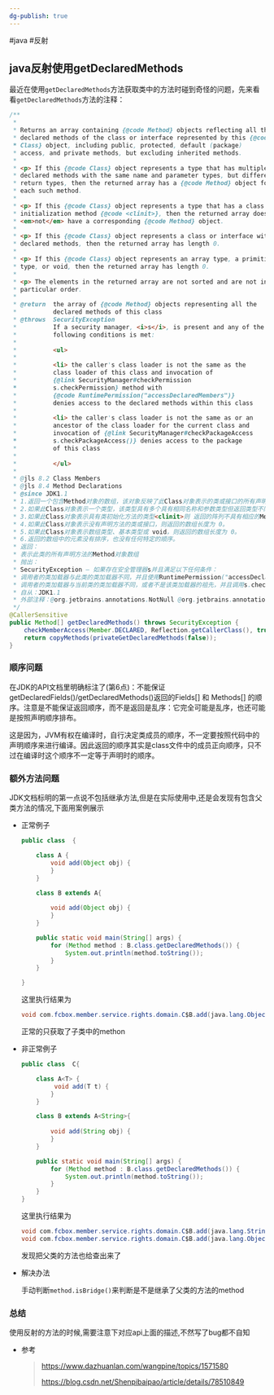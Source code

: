```yaml
---
dg-publish: true
---
```

#java #反射

## java反射使用getDeclaredMethods

最近在使用`getDeclaredMethods`方法获取类中的方法时碰到奇怪的问题，先来看看`getDeclaredMethods`方法的注释：

```java
/**
 *
 * Returns an array containing {@code Method} objects reflecting all the
 * declared methods of the class or interface represented by this {@code
 * Class} object, including public, protected, default (package)
 * access, and private methods, but excluding inherited methods.
 *
 * <p> If this {@code Class} object represents a type that has multiple
 * declared methods with the same name and parameter types, but different
 * return types, then the returned array has a {@code Method} object for
 * each such method.
 *
 * <p> If this {@code Class} object represents a type that has a class
 * initialization method {@code <clinit>}, then the returned array does
 * <em>not</em> have a corresponding {@code Method} object.
 *
 * <p> If this {@code Class} object represents a class or interface with no
 * declared methods, then the returned array has length 0.
 *
 * <p> If this {@code Class} object represents an array type, a primitive
 * type, or void, then the returned array has length 0.
 *
 * <p> The elements in the returned array are not sorted and are not in any
 * particular order.
 *
 * @return  the array of {@code Method} objects representing all the
 *          declared methods of this class
 * @throws  SecurityException
 *          If a security manager, <i>s</i>, is present and any of the
 *          following conditions is met:
 *
 *          <ul>
 *
 *          <li> the caller's class loader is not the same as the
 *          class loader of this class and invocation of
 *          {@link SecurityManager#checkPermission
 *          s.checkPermission} method with
 *          {@code RuntimePermission("accessDeclaredMembers")}
 *          denies access to the declared methods within this class
 *
 *          <li> the caller's class loader is not the same as or an
 *          ancestor of the class loader for the current class and
 *          invocation of {@link SecurityManager#checkPackageAccess
 *          s.checkPackageAccess()} denies access to the package
 *          of this class
 *
 *          </ul>
 *
 * @jls 8.2 Class Members
 * @jls 8.4 Method Declarations
 * @since JDK1.1
 * 1.返回一个包含Method对象的数组，该对象反映了此Class对象表示的类或接口的所有声明方法，包括公共、受保护、默认（包）访问和私有方法，但不包括继承的方法。
 * 2.如果此Class对象表示一个类型，该类型具有多个具有相同名称和参数类型但返回类型不同的声明方法，则 返回的数组对于每个此类方法都有一个Method对象。
 * 3.如果此Class对象表示具有类初始化方法的类型<clinit>则 返回的阵列不具有相应的Method的对象。(不返回构造参数)
 * 4.如果此Class对象表示没有声明方法的类或接口，则返回的数组长度为 0。
 * 5.如果此Class对象表示数组类型、基本类型或 void，则返回的数组长度为 0。
 * 6.返回的数组中的元素没有排序，也没有任何特定的顺序。 
 * 返回：
 * 表示此类的所有声明方法的Method对象数组
 * 抛出：
 * SecurityException – 如果存在安全管理器s并且满足以下任何条件：
 * 调用者的类加载器与此类的类加载器不同，并且使用RuntimePermission("accessDeclaredMembers")调用s.checkPermission方法拒绝访问此类中的声明方法
 * 调用者的类加载器与当前类的类加载器不同，或者不是该类加载器的祖先，并且调用s.checkPackageAccess()拒绝访问此类的包
 * 自从：JDK1.1
 * 外部注释：@org.jetbrains.annotations.NotNull @org.jetbrains.annotations.Contract(pure = true)
 */
@CallerSensitive
public Method[] getDeclaredMethods() throws SecurityException {
    checkMemberAccess(Member.DECLARED, Reflection.getCallerClass(), true);
    return copyMethods(privateGetDeclaredMethods(false));
}
```

### 顺序问题

在JDK的API文档里明确标注了(第6点)：不能保证getDeclaredFields()/getDeclaredMethods()返回的Fields[] 和 Methods[] 的顺序。注意是不能保证返回顺序，而不是返回是乱序：它完全可能是乱序，也还可能是按照声明顺序排布。

这是因为，JVM有权在编译时，自行决定类成员的顺序，不一定要按照代码中的声明顺序来进行编译。因此返回的顺序其实是class文件中的成员正向顺序，只不过在编译时这个顺序不一定等于声明时的顺序。

### 额外方法问题

JDK文档标明的第一点说不包括继承方法,但是在实际使用中,还是会发现有包含父类方法的情况,下面用案例展示

- 正常例子

  ```java
  public class  {
  
      class A {
          void add(Object obj) {
          }
      }
  
      class B extends A{
          
          void add(Object obj) {
          }
      }
  
      public static void main(String[] args) {
          for (Method method : B.class.getDeclaredMethods()) {
              System.out.println(method.toString());
          }
      }
  
  }
  ```

  这里执行结果为 

  ```java
  void com.fcbox.member.service.rights.domain.C$B.add(java.lang.Object)
  ```

  正常的只获取了子类中的methon

- 非正常例子

  ```java
  public class  C{
  
      class A<T> {
           void add(T t) {
          }
      }
  
      class B extends A<String>{
          
          void add(String obj) {
          }
      }
  
      public static void main(String[] args) {
          for (Method method : B.class.getDeclaredMethods()) {
              System.out.println(method.toString());
          }
      }
  }
  ```

  这里执行结果为

  ```java
  void com.fcbox.member.service.rights.domain.C$B.add(java.lang.String)
  void com.fcbox.member.service.rights.domain.C$B.add(java.lang.Object)
  ```

  发现把父类的方法也给查出来了

- 解决办法

  手动判断`method.isBridge()`来判断是不是继承了父类的方法的method

### 总结

使用反射的方法的时候,需要注意下对应api上面的描述,不然写了bug都不自知

- 参考

  > https://www.dazhuanlan.com/wangpine/topics/1571580
  >
  > https://blog.csdn.net/Shenpibaipao/article/details/78510849
